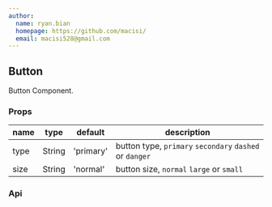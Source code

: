```yaml
---
author:
  name: ryan.bian
  homepage: https://github.com/macisi/
  email: macisi528@gmail.com
---
```


## Button

Button Component.

### Props
|name|type|default|description|
|---|---|---|---|
|type|String|'primary'|button type, `primary` `secondary` `dashed` or `danger`|
|size|String|'normal'|button size, `normal` `large` or `small` |

### Api